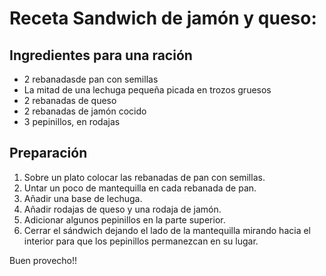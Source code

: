 # Receta Sandwich de jamón y queso:

## Ingredientes para una ración

* 2 rebanadasde pan con semillas
* La mitad de una lechuga pequeña picada en trozos gruesos
* 2 rebanadas de queso
* 2 rebanadas de jamón cocido
* 3 pepinillos, en rodajas

## Preparación

1. Sobre un plato colocar las rebanadas de pan con semillas.
2. Untar un poco de mantequilla en cada rebanada de pan.
3. Añadir una base de lechuga.
4. Añadir rodajas de queso y una rodaja de jamón.
5. Adicionar algunos pepinillos en la parte superior.
6. Cerrar el sándwich dejando el lado de la mantequilla mirando hacia el interior para que los pepinillos permanezcan en su lugar.

Buen provecho!!